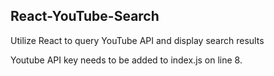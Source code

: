 ## React-YouTube-Search
Utilize React to query YouTube API and display search results

Youtube API key needs to be added to index.js on line 8.